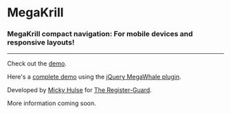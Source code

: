 # MegaKrill
### MegaKrill compact navigation: For mobile devices and responsive layouts!

---

Check out the [demo](http://registerguard.github.com/jquery-megakrill/demo/).

Here's a [complete demo](http://registerguard.github.com/jquery-mega-demos/) using the [jQuery MegaWhale plugin](https://github.com/registerguard/jquery-megawhale).

Developed by [Micky Hulse](http://hulse.me) for [The Register-Guard](http://www.registerguard.com).

More information coming soon.